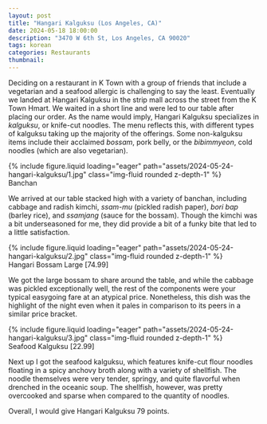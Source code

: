 ```yaml
---
layout: post
title: "Hangari Kalguksu (Los Angeles, CA)"
date: 2024-05-18 18:00:00
description: "3470 W 6th St, Los Angeles, CA 90020"
tags: korean
categories: Restaurants
thumbnail:
---
```


Deciding on a restaurant in K Town with a group of friends that include a vegetarian and a seafood allergic is challenging to say the least. Eventually we landed at Hangari Kalguksu in the strip mall across the street from the K Town Hmart. We waited in a short line and were led to our table after placing our order.
As the name would imply, Hangari Kalguksu specializes in _kalguksu_, or knife-cut noodles. The menu reflects this, with different types of kalguksu taking up the majority of the offerings. Some non-kalguksu items include their acclaimed _bossam_, pork belly, or the _bibimmyeon_, cold noodles (which are also vegetarian).

<div class="row mt-3">
    <div class="col-sm mt-3 mt-md-0">
        {% include figure.liquid loading="eager" path="assets/2024-05-24-hangari-kalguksu/1.jpg" class="img-fluid rounded z-depth-1" %}
    </div>
</div>
<div class="caption">
    Banchan
</div>

We arrived at our table stacked high with a variety of banchan, including cabbage and radish kimchi, _ssam-mu_ (pickled radish paper), _bori bap_ (barley rice), and _ssamjang_ (sauce for the bossam).
Though the kimchi was a bit underseasoned for me, they did provide a bit of a funky bite that led to a little satisfaction.

<div class="row mt-3">
    <div class="col-sm mt-3 mt-md-0">
        {% include figure.liquid loading="eager" path="assets/2024-05-24-hangari-kalguksu/2.jpg" class="img-fluid rounded z-depth-1" %}
    </div>
</div>
<div class="caption">
    Hangari Bossam Large [74.99]
</div>

We got the large bossam to share around the table, and while the cabbage was pickled exceptionally well, the rest of the components were your typical easygoing fare at an atypical price. Nonetheless, this dish was the highlight of the night even when it pales in comparison to its peers in a similar price bracket.

<div class="row mt-3">
    <div class="col-sm mt-3 mt-md-0">
        {% include figure.liquid loading="eager" path="assets/2024-05-24-hangari-kalguksu/3.jpg" class="img-fluid rounded z-depth-1" %}
    </div>
</div>
<div class="caption">
    Seafood Kalguksu [22.99]
</div>

Next up I got the seafood kalguksu, which features knife-cut flour noodles floating in a spicy anchovy broth along with a variety of shellfish. The noodle themselves were very tender, springy, and quite flavorful when drenched in the oceanic soup.
The shellfish, however, was pretty overcooked and sparse when compared to the quantity of noodles.

Overall, I would give Hangari Kalguksu 79 points.
